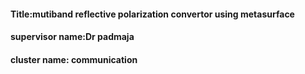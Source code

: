 #### **Title:mutiband reflective polarization convertor using metasurface** 
#### **supervisor name:Dr padmaja**
#### **cluster name: communication**


